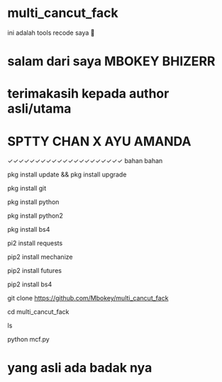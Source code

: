 # multi_cancut_fack
ini adalah tools recode saya 🗿

salam dari saya MBOKEY BHIZERR
==============================

terimakasih kepada author asli/utama
================================

# SPTTY CHAN X AYU AMANDA

✓✓✓✓✓✓✓✓✓✓✓✓✓✓✓✓✓✓✓✓✓
bahan bahan

pkg install update && pkg install upgrade

pkg install git

pkg install python

pkg install python2

pkg install bs4

pi2 install requests

pip2 install mechanize

pip2 install futures

pip2 install bs4

git clone https://github.com/Mbokey/multi_cancut_fack

cd multi_cancut_fack

ls

python mcf.py


yang asli ada badak nya
=======================
